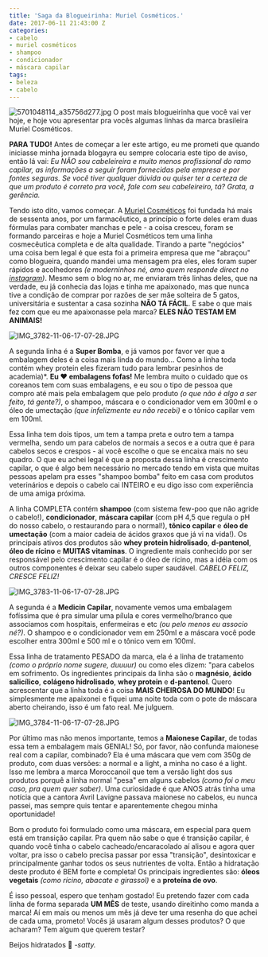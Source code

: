 ```yaml
---
title: 'Saga da Blogueirinha: Muriel Cosméticos.'
date: 2017-06-11 21:43:00 Z
categories:
- cabelo
- muriel cosméticos
- shampoo
- condicionador
- máscara capilar
tags:
- beleza
- cabelo
---
```


![5701048114_a35756d277.jpg](/uploads/5701048114_a35756d277.jpg)
O post mais blogueirinha que você vai ver hoje, e hoje vou apresentar pra vocês algumas linhas da marca brasileira Muriel Cosméticos.

**PARA TUDO!** Antes de começar a ler este artigo, eu me prometi que quando iniciasse minha jornada blogayra eu sempre colocaria este tipo de aviso, então lá vai: *Eu NÃO sou cabeleireira e muito menos profissional do ramo capilar, as informações a seguir foram fornecidas pela empresa e por fontes seguras. Se você tiver qualquer dúvida ou quiser ter a certeza de que um produto é correto pra você, fale com seu cabeleireiro, tá? Grata, a gerência.*

Tendo isto dito, vamos começar. A [Muriel Cosméticos](http://www.muriel.com.br/) foi fundada há mais de sessenta anos, por um farmacêutico, a princípio o forte deles eram duas fórmulas para combater manchas e pele - a coisa cresceu, foram se formando parceiras e hoje a Muriel Cosméticos tem uma linha cosmecêutica completa e de alta qualidade. Tirando a parte "negócios" uma coisa bem legal é que esta foi a primeira empresa que me "abraçou" como blogueira, quando mandei uma mensagem pra eles, eles foram super rápidos e acolhedores *(e moderninhos né, amo quem responde direct no [instagram](https://www.instagram.com/muriel_cosmeticos_oficial/))*. Mesmo sem o blog no ar, me enviaram três linhas deles, que na verdade, eu já conhecia das lojas e tinha me apaixonado, mas que nunca tive a condição de comprar por razões de ser mãe solteira de 5 gatos, universitária e sustentar a casa sozinha **NÃO TÁ FÁCIL**. E sabe o que mais fez com que eu me apaixonasse pela marca? **ELES NÃO TESTAM EM ANIMAIS!**

![IMG_3782-11-06-17-07-28.JPG](/uploads/IMG_3782-11-06-17-07-28.JPG)

A segunda linha é a **Super Bomba**, e já vamos por favor ver que a embalagem deles é a coisa mais linda do mundo... Como a linha toda contém whey protein eles fizeram tudo para lembrar pesinhos de academia)*. **Eu ❤ embalagens fofas!** Me lembra muito o cuidado que os coreanos tem com suas embalagens, e eu sou o tipo de pessoa que compro até mais pela embalagem que pelo produto *(o que não é algo a ser feito, tá gente?)*, o shampoo, máscara e o condicionador vem em 300ml e o óleo de umectação *(que infelizmente eu não recebi)* e o tônico capilar vem em 100ml.

Essa linha tem dois tipos, um tem a tampa preta e outro tem a tampa vermelha, sendo um para cabelos de normais a secos e a outra que é para cabelos secos e crespos - aí você escolhe o que se encaixa mais no seu quadro. O que eu achei legal é que a proposta dessa linha é crescimento capilar, o que é algo bem necessário no mercado tendo em vista que muitas pessoas apelam pra esses "shampoo bomba" feito em casa com produtos veterinários e depois o cabelo cai INTEIRO e eu digo isso com experiência de uma amiga próxima. 

A linha COMPLETA contém **shampoo** (com sistema few-poo que não agride o cabelo!), **condicionador**, **máscara capilar** (com pH 4,5 que regula o pH do nosso cabelo, o restaurando para o normal!), **tônico capilar** e **óleo de umectação** (com a maior cadeia de ácidos graxos que já vi na vida!). Os principais ativos dos produtos são **whey protein hidrolisado**, **d-pantenol**, **óleo de rícino** e **MUITAS vitaminas**. O ingrediente mais conhecido por ser responsável pelo crescimento capilar é o óleo de rícino, mas a idéia com os outros componentes é deixar seu cabelo super saudável. *CABELO FELIZ, CRESCE FELIZ!*

![IMG_3783-11-06-17-07-28.JPG](/uploads/IMG_3783-11-06-17-07-28.JPG)

A segunda é a **Medicin Capilar**, novamente vemos uma embalagem fofíssima que é pra simular uma pílula e cores vermelho/branco que associamos com hospitais, enfermeiras e etc *(ou pelo menos eu associo né?)*. O shampoo e o condicionador vem em 250ml e a máscara você pode escolher entra 300ml e 500 ml e o tônico vem em 100ml.

Essa linha de tratamento PESADO da marca, ela é a linha de tratamento *(como o próprio nome sugere, duuuur)* ou como eles dizem: "para cabelos em sofrimento. Os ingredientes principais da linha são o **magnésio**, **ácido salicílico**, **colágeno hidrolisado**, **whey protein** e **d-pantenol**. Quero acrescentar que a linha toda é a coisa **MAIS CHEIROSA DO MUNDO**! Eu simplesmente me apaixonei e fiquei uma noite toda com o pote de máscara aberto cheirando, isso é um fato real. Me julguem.

![IMG_3784-11-06-17-07-28.JPG](/uploads/IMG_3784-11-06-17-07-28.JPG)

Por último mas não menos importante, temos a **Maionese Capilar**, de todas essa tem a embalagem mais GENIAL! Só, por favor, não confunda maionese real com a capilar, combinado? Ela é uma máscara que vem com 350g de produto, com duas versões: a normal e a light, a minha no caso é a light. Isso me lembra a marca Moroccanoil que tem a versão light dos sus produtos porquê a linha normal "pesa" em alguns cabelos *(como foi o meu caso, pra quem quer saber)*. Uma curiosidade é que ANOS atrás tinha uma notícia que a cantora Avril Lavigne passava maionese no cabelos, eu nunca passei, mas sempre quis tentar e aparentemente chegou minha oportunidade!

Bom o produto foi formulado como uma máscara, em especial para quem está em transição capilar. Pra quem não sabe o que é transição capilar, é quando você tinha o cabelo cacheado/encaracolado aí alisou e agora quer voltar, pra isso o cabelo precisa passar por essa "transição", desintoxicar e principalmente ganhar todos os seus nutrientes de volta. Então a hidratação deste produto é BEM forte e completa! Os principais ingredientes são: **óleos vegetais** *(como rícino, abacate e girassol)* e a **proteína de ovo**.

É isso pessoal, espero que tenham gostado! Eu pretendo fazer com cada linha de forma separada **UM MÊS** de teste, usando direitinho como manda a marca! Aí em mais ou menos um mês já deve ter uma resenha do que achei de cada uma, prometo! Vocês já usaram algum desses produtos? O que acharam? Tem algum que querem testar?

Beijos hidratados 💋
*-satty.*